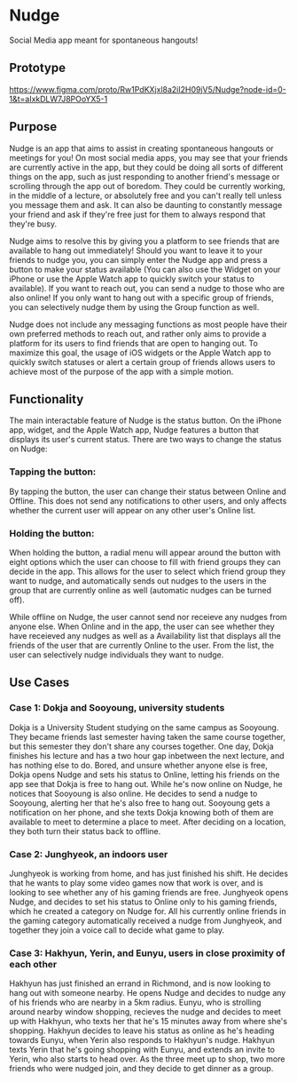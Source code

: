 # Nudge
Social Media app meant for spontaneous hangouts!

## Prototype
https://www.figma.com/proto/Rw1PdKXjxl8a2iI2H09jV5/Nudge?node-id=0-1&t=aIxkDLW7J8POoYX5-1

## Purpose
Nudge is an app that aims to assist in creating spontaneous hangouts or meetings for you! On most social media apps, you may see that your friends are currently active in the app, but they could be doing all sorts of different things on the app, such as just responding to another friend's message or scrolling through the app out of boredom. They could be currently working, in the middle of a lecture, or absolutely free and you can't really tell unless you message them and ask. It can also be daunting to constantly message your friend and ask if they're free just for them to always respond that they're busy.

Nudge aims to resolve this by giving you a platform to see friends that are available to hang out immediately! Should you want to leave it to your friends to nudge you, you can simply enter the Nudge app and press a button to make your status available (You can also use the Widget on your iPhone or use the Apple Watch app to quickly switch your status to available). If you want to reach out, you can send a nudge to those who are also online! If you only want to hang out with a specific group of friends, you can selectively nudge them by using the Group function as well.

Nudge does not include any messaging functions as most people have their own preferred methods to reach out, and rather only aims to provide a platform for its users to find friends that are open to hanging out. To maximize this goal, the usage of iOS widgets or the Apple Watch app to quickly switch statuses or alert a certain group of friends allows users to achieve most of the purpose of the app with a simple motion.

## Functionality
The main interactable feature of Nudge is the status button. On the iPhone app, widget, and the Apple Watch app, Nudge features a button that displays its user's current status. There are two ways to change the status on Nudge:

### Tapping the button:
By tapping the button, the user can change their status between Online and Offline. This does not send any notifications to other users, and only affects whether the current user will appear on any other user's Online list.

### Holding the button:
When holding the button, a radial menu will appear around the button with eight options which the user can choose to fill with friend groups they can decide in the app. This allows for the user to select which friend group they want to nudge, and automatically sends out nudges to the users in the group that are currently online as well (automatic nudges can be turned off).


While offline on Nudge, the user cannot send nor receieve any nudges from anyone else. When Online and in the app, the user can see whether they have receieved any nudges as well as a Availability list that displays all the friends of the user that are currently Online to the user. From the list, the user can selectively nudge individuals they want to nudge.

## Use Cases
### Case 1: Dokja and Sooyoung, university students
Dokja is a University Student studying on the same campus as Sooyoung. They became friends last semester having taken the same course together, but this semester they don't share any courses together. One day, Dokja finishes his lecture and has a two hour gap inbetween the next lecture, and has nothing else to do. Bored, and unsure whether anyone else is free, Dokja opens Nudge and sets his status to Online, letting his friends on the app see that Dokja is free to hang out. While he's now online on Nudge, he notices that Sooyoung is also online. He decides to send a nudge to Sooyoung, alerting her that he's also free to hang out. Sooyoung gets a notification on her phone, and she texts Dokja knowing both of them are available to meet to determine a place to meet. After deciding on a location, they both turn their status back to offline.

### Case 2: Junghyeok, an indoors user
Junghyeok is working from home, and has just finished his shift. He decides that he wants to play some video games now that work is over, and is looking to see whether any of his gaming friends are free. Junghyeok opens Nudge, and decides to set his status to Online only to his gaming friends, which he created a category on Nudge for. All his currently online friends in the gaming category automatically received a nudge from Junghyeok, and together they join a voice call to decide what game to play.

### Case 3: Hakhyun, Yerin, and Eunyu, users in close proximity of each other
Hakhyun has just finished an errand in Richmond, and is now looking to hang out with someone nearby. He opens Nudge and decides to nudge any of his friends who are nearby in a 5km radius. Eunyu, who is strolling around nearby window shopping, recieves the nudge and decides to meet up with Hakhyun, who texts her that he's 15 minutes away from where she's shopping. Hakhyun decides to leave his status as online as he's heading towards Eunyu, when Yerin also responds to Hakhyun's nudge. Hakhyun texts Yerin that he's going shopping with Eunyu, and extends an invite to Yerin, who also starts to head over. As the three meet up to shop, two more friends who were nudged join, and they decide to get dinner as a group.
